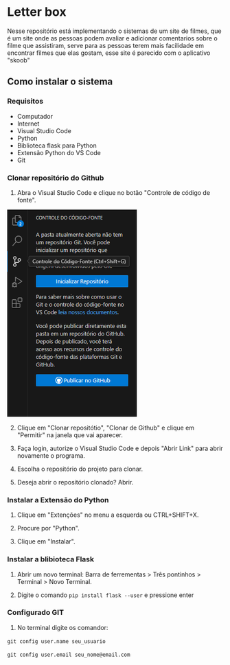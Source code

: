 # Letter box
Nesse repositório está implementando o sistemas de um site de filmes, que é um site onde as pessoas podem avaliar e adicionar comentarios sobre o filme que assistiram, serve para as pessoas terem mais facilidade em encontrar filmes que elas gostam, esse site é parecido com o aplicativo "skoob"

## Como instalar o sistema
### Requisitos

- Computador
- Internet 
- Visual Studio Code
- Python
- Biblioteca flask para Python
- Extensão Python do VS Code
- Git

### Clonar repositório do Github
1. Abra o Visual Studio Code e clique no botão "Controle de código de fonte".

![Imagem 01](static/img/Captura%20de%20Tela%20(1).png)

2. Clique em "Clonar repositótio", "Clonar de Github" e clique em "Permitir" na janela que vai aparecer.

3. Faça login, autorize o Visual Studio Code e depois "Abrir Link" para abrir novamente o programa.

4. Escolha o repositório do projeto para clonar.

5. Deseja abrir o repositório clonado? Abrir.


### Instalar a Extensão do Python
1.  Clique em "Extenções" no menu a esquerda ou CTRL+SHIFT+X.

2. Procure por "Python".

3. Clique em "Instalar".

### Instalar a blibioteca Flask
1. Abrir um novo terminal: Barra de ferrementas > Três pontinhos > Terminal > Novo Terminal.

2. Digite o comando `pip install flask --user` e pressione enter 


### Configurado GIT
1. No terminal digite os comandor:

`git config user.name seu_usuario`

`git config user.email seu_nome@email.com`
